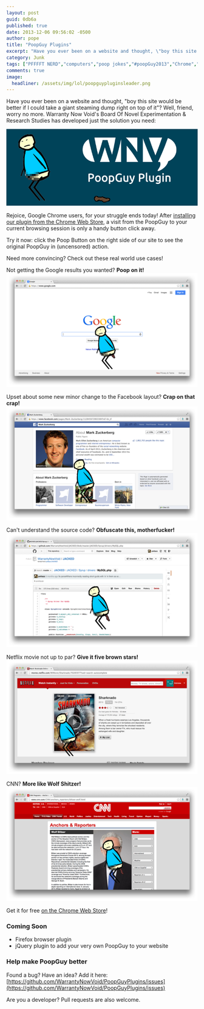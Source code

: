 ```yaml
---
layout: post
guid: 0db6a
published: true
date: 2013-12-06 09:56:02 -0500
author: pope
title: "PoopGuy Plugins"
excerpt: "Have you ever been on a website and thought, \"boy this site would be better if I could take a giant steaming dump right on top of it\"? Well, friend, worry no more. Warranty Now Void\'s Board Of Novel Experimentation & Research Studies has developed just the solution you need."
category: Junk
tags: ["PFFFFT NERD","computers","poop jokes","#poopGuy2013","Chrome","poop","downloadable","check back later for updates"]
comments: true 
image:
  headliner: /assets/img/lol/poopguypluginsleader.png
---
```


Have you ever been on a website and thought, "boy this site would be better if I could take a giant steaming dump right on top of it"? Well, friend, worry no more. Warranty Now Void's Board Of Novel Experimentation & Research Studies has developed just the solution you need:

![The PoopGuy Browser Plugin](/assets/img/lol/poop_banner.png)

Rejoice, Google Chrome users, for your struggle ends today! After [installing our plugin from the Chrome Web Store](https://chrome.google.com/webstore/detail/warrantynowvoids-poopguy/linkbhnfbppadaeohnhbnlnkggaogonk), a visit from the PoopGuy to your current browsing session is only a handy button click away.

Try it now: click the Poop Button on the right side of our site to see the original PoopGuy in (uncensored) action.

Need more convincing? Check out these real world use cases!

Not getting the Google results you wanted? **Poop on it!** ![Pooping on Google](/assets/img/lol/poopguy_google.png "Autocomplete this")

Upset about some new minor change to the Facebook layout? **Crap on that crap!** ![Pooping on Facebook](/assets/img/lol/poopguy_facebook.png "One new notification from my anus")

Can't understand the source code? **Obfuscate this, motherfucker!** ![Pooping on GitHub](/assets/img/lol/poopguy_github.png "Let me just add this unit test real quick...")

Netflix movie not up to par? **Give it five brown stars!** ![Pooping on Netflix](/assets/img/lol/poopguy_netflix.png "This'll be a real shitstorm")

CNN? **More like Wolf Shitzer!** ![Pooping on cnn.com](/assets/img/lol/poopguy_cnn.png "BREAKING NEWS: FECES!")

Get it for free [on the Chrome Web Store](https://chrome.google.com/webstore/detail/warrantynowvoids-poopguy/linkbhnfbppadaeohnhbnlnkggaogonk)!

### Coming Soon

*   Firefox browser plugin
*   jQuery plugin to add your very own PoopGuy to your website

### Help make PoopGuy better

Found a bug? Have an idea? Add it here:  
[https://github.com/WarrantyNowVoid/PoopGuyPlugins/issues](https://github.com/WarrantyNowVoid/PoopGuyPlugins/issues)

Are you a developer? Pull requests are also welcome.